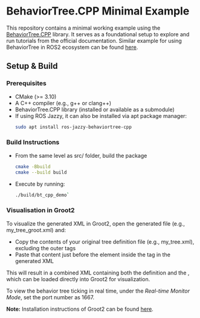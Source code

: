 # BehaviorTree.CPP Minimal Example

This repository contains a minimal working example using the [BehaviorTree.CPP](https://github.com/BehaviorTree/BehaviorTree.CPP) library. It serves as a foundational setup to explore and run tutorials from the official documentation. Similar example for using BehaviorTree in ROS2 ecosystem can be found [here](https://github.com/secorolab/bt_ros2_demo/tree/master).

## Setup & Build

### Prerequisites

- CMake (>= 3.10)
- A C++ compiler (e.g., g++ or clang++)
- BehaviorTree.CPP library (installed or available as a submodule)
- If using ROS Jazzy, it can also be installed via apt package manager:
  ```bash
  sudo apt install ros-jazzy-behaviortree-cpp
  
### Build Instructions
- From the same level as src/ folder, build the package
  ```bash
  cmake -Bbuild
  cmake --build build
  ```

- Execute by running: 
  ```bash
  ./build/bt_cpp_demo`
  ```

### Visualisation in Groot2

To visualize the generated XML in Groot2, open the generated file (e.g., my_tree_groot.xml) and:  
- Copy the contents of your original tree definition file (e.g., my_tree.xml), excluding the outer <root> tags
- Paste that content just before the <TreeNodesModel> element inside the <root> tag in the generated XML

This will result in a combined XML containing both the <BehaviorTree> definition and the <TreeNodesModel>, which can be loaded directly into Groot2 for visualization.

To view the behavior tree ticking in real time, under the *Real-time Monitor Mode*, set the port number as 1667.
 
**Note:** Installation instructions of Groot2 can be found [here](https://www.behaviortree.dev/groot/).